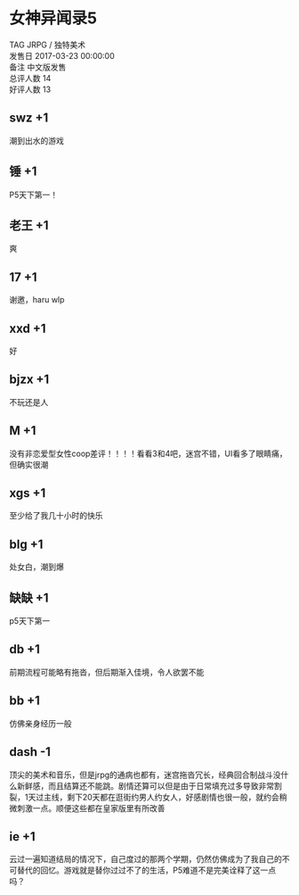 



# 女神异闻录5
  
TAG JRPG / 独特美术  
发售日 2017-03-23 00:00:00  
备注 中文版发售  
总评人数 14  
好评人数 13
## swz +1


潮到出水的游戏
## 锤 +1


P5天下第一！
## 老王 +1


爽
## 17 +1


谢邀，haru wlp
## xxd +1


好
## bjzx +1


不玩还是人
## M +1


没有非恋爱型女性coop差评！！！！看看3和4吧，迷宫不错，UI看多了眼睛痛，但确实很潮
## xgs +1


至少给了我几十小时的快乐
## blg +1


处女白，潮到爆
## 缺缺 +1


p5天下第一
##  db +1 


 前期流程可能略有拖沓，但后期渐入佳境，令人欲罢不能 
## bb +1


仿佛亲身经历一般
## dash -1


顶尖的美术和音乐，但是jrpg的通病也都有，迷宫拖沓冗长，经典回合制战斗没什么新鲜感，而且结算还不能跳。剧情还算可以但是由于日常填充过多导致非常割裂，1天过主线，剩下20天都在逛街约男人约女人，好感剧情也很一般，就约会稍微刺激一点。顺便这些都在皇家版里有所改善
## ie +1


云过一遍知道结局的情况下，自己度过的那两个学期，仍然仿佛成为了我自己的不可替代的回忆。游戏就是替你过过不了的生活，P5难道不是完美诠释了这一点吗？